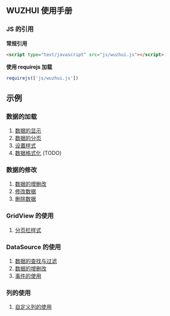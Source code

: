 ## WUZHUI 使用手册

### JS 的引用

**常规引用**

```html
<script type="text/javascript" src="js/wuzhui.js"></script>
```

**使用 requirejs 加载**

```js
requirejs(['js/wuzhui.js'])
```

## 示例

### 数据的加载
1. [数据的显示](#grid_view/data_read)
2. [数据的分页](#grid_view/data_paging)
3. [设置样式](#grid_view/style)
4. [数据格式化]() (TODO)

### 数据的修改
1. [数据的增删改](#grid_view/data_adu)
2. [修改数据]()
3. [删除数据]()

### GridView 的使用
1. [分页栏样式]()

### DataSource 的使用
1. [数据的查找与过滤]()
2. [数据的增删改]()
3. [事件的使用]()

### 列的使用
1. [自定义列的使用]()





